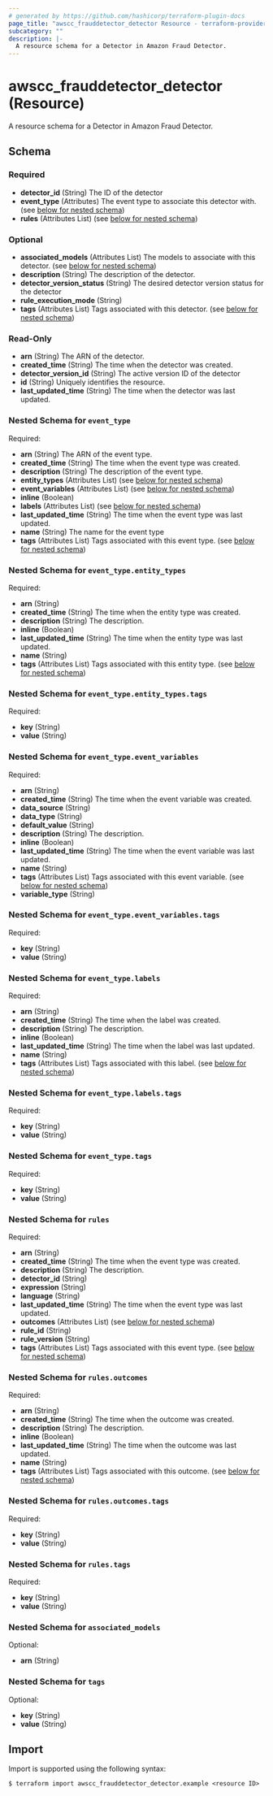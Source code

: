 ```yaml
---
# generated by https://github.com/hashicorp/terraform-plugin-docs
page_title: "awscc_frauddetector_detector Resource - terraform-provider-awscc"
subcategory: ""
description: |-
  A resource schema for a Detector in Amazon Fraud Detector.
---
```


# awscc_frauddetector_detector (Resource)

A resource schema for a Detector in Amazon Fraud Detector.



<!-- schema generated by tfplugindocs -->
## Schema

### Required

- **detector_id** (String) The ID of the detector
- **event_type** (Attributes) The event type to associate this detector with. (see [below for nested schema](#nestedatt--event_type))
- **rules** (Attributes List) (see [below for nested schema](#nestedatt--rules))

### Optional

- **associated_models** (Attributes List) The models to associate with this detector. (see [below for nested schema](#nestedatt--associated_models))
- **description** (String) The description of the detector.
- **detector_version_status** (String) The desired detector version status for the detector
- **rule_execution_mode** (String)
- **tags** (Attributes List) Tags associated with this detector. (see [below for nested schema](#nestedatt--tags))

### Read-Only

- **arn** (String) The ARN of the detector.
- **created_time** (String) The time when the detector was created.
- **detector_version_id** (String) The active version ID of the detector
- **id** (String) Uniquely identifies the resource.
- **last_updated_time** (String) The time when the detector was last updated.

<a id="nestedatt--event_type"></a>
### Nested Schema for `event_type`

Required:

- **arn** (String) The ARN of the event type.
- **created_time** (String) The time when the event type was created.
- **description** (String) The description of the event type.
- **entity_types** (Attributes List) (see [below for nested schema](#nestedatt--event_type--entity_types))
- **event_variables** (Attributes List) (see [below for nested schema](#nestedatt--event_type--event_variables))
- **inline** (Boolean)
- **labels** (Attributes List) (see [below for nested schema](#nestedatt--event_type--labels))
- **last_updated_time** (String) The time when the event type was last updated.
- **name** (String) The name for the event type
- **tags** (Attributes List) Tags associated with this event type. (see [below for nested schema](#nestedatt--event_type--tags))

<a id="nestedatt--event_type--entity_types"></a>
### Nested Schema for `event_type.entity_types`

Required:

- **arn** (String)
- **created_time** (String) The time when the entity type was created.
- **description** (String) The description.
- **inline** (Boolean)
- **last_updated_time** (String) The time when the entity type was last updated.
- **name** (String)
- **tags** (Attributes List) Tags associated with this entity type. (see [below for nested schema](#nestedatt--event_type--entity_types--tags))

<a id="nestedatt--event_type--entity_types--tags"></a>
### Nested Schema for `event_type.entity_types.tags`

Required:

- **key** (String)
- **value** (String)



<a id="nestedatt--event_type--event_variables"></a>
### Nested Schema for `event_type.event_variables`

Required:

- **arn** (String)
- **created_time** (String) The time when the event variable was created.
- **data_source** (String)
- **data_type** (String)
- **default_value** (String)
- **description** (String) The description.
- **inline** (Boolean)
- **last_updated_time** (String) The time when the event variable was last updated.
- **name** (String)
- **tags** (Attributes List) Tags associated with this event variable. (see [below for nested schema](#nestedatt--event_type--event_variables--tags))
- **variable_type** (String)

<a id="nestedatt--event_type--event_variables--tags"></a>
### Nested Schema for `event_type.event_variables.tags`

Required:

- **key** (String)
- **value** (String)



<a id="nestedatt--event_type--labels"></a>
### Nested Schema for `event_type.labels`

Required:

- **arn** (String)
- **created_time** (String) The time when the label was created.
- **description** (String) The description.
- **inline** (Boolean)
- **last_updated_time** (String) The time when the label was last updated.
- **name** (String)
- **tags** (Attributes List) Tags associated with this label. (see [below for nested schema](#nestedatt--event_type--labels--tags))

<a id="nestedatt--event_type--labels--tags"></a>
### Nested Schema for `event_type.labels.tags`

Required:

- **key** (String)
- **value** (String)



<a id="nestedatt--event_type--tags"></a>
### Nested Schema for `event_type.tags`

Required:

- **key** (String)
- **value** (String)



<a id="nestedatt--rules"></a>
### Nested Schema for `rules`

Required:

- **arn** (String)
- **created_time** (String) The time when the event type was created.
- **description** (String) The description.
- **detector_id** (String)
- **expression** (String)
- **language** (String)
- **last_updated_time** (String) The time when the event type was last updated.
- **outcomes** (Attributes List) (see [below for nested schema](#nestedatt--rules--outcomes))
- **rule_id** (String)
- **rule_version** (String)
- **tags** (Attributes List) Tags associated with this event type. (see [below for nested schema](#nestedatt--rules--tags))

<a id="nestedatt--rules--outcomes"></a>
### Nested Schema for `rules.outcomes`

Required:

- **arn** (String)
- **created_time** (String) The time when the outcome was created.
- **description** (String) The description.
- **inline** (Boolean)
- **last_updated_time** (String) The time when the outcome was last updated.
- **name** (String)
- **tags** (Attributes List) Tags associated with this outcome. (see [below for nested schema](#nestedatt--rules--outcomes--tags))

<a id="nestedatt--rules--outcomes--tags"></a>
### Nested Schema for `rules.outcomes.tags`

Required:

- **key** (String)
- **value** (String)



<a id="nestedatt--rules--tags"></a>
### Nested Schema for `rules.tags`

Required:

- **key** (String)
- **value** (String)



<a id="nestedatt--associated_models"></a>
### Nested Schema for `associated_models`

Optional:

- **arn** (String)


<a id="nestedatt--tags"></a>
### Nested Schema for `tags`

Optional:

- **key** (String)
- **value** (String)

## Import

Import is supported using the following syntax:

```shell
$ terraform import awscc_frauddetector_detector.example <resource ID>
```

